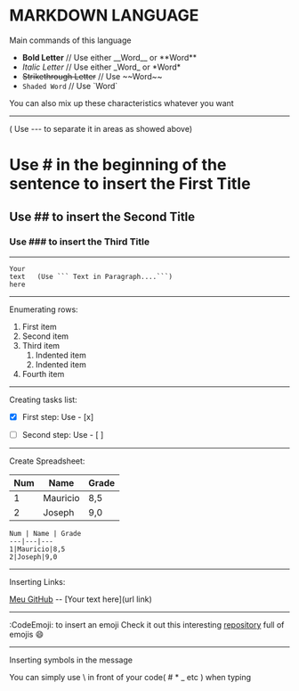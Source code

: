 # MARKDOWN LANGUAGE

Main commands of this language

* __Bold Letter__           // Use either \_\_Word__ or \*\*Word**
* _Italic Letter_           // Use either \_Word_ or \*Word*
* ~~Strikethrough Letter~~  //  Use \~~Word~~
* `Shaded Word`     // Use \`Word`

 You can also mix up these characteristics whatever you want
 
 --- 
 ( Use \--- to separate it in areas as showed above)


# Use \# in the beginning of the sentence to insert the First Title

## Use \## to insert the Second Title

### Use \### to insert the Third Title

 ---
 ```
 Your
 text   (Use ``` Text in Paragraph....```)
 here
 ```
  ---
 Enumerating rows:
1. First item
2. Second item
3. Third item
    1. Indented item
    2. Indented item
4. Fourth item
 
 
 ---
 Creating tasks list:
 - [x] First step:   Use \- [x]
 - [ ] Second step:   Use \- [ ]
 
  
  ---
Create Spreadsheet:

Num|Name|Grade 
---|---|--- 
1|Mauricio|8,5 
2|Joseph|9,0 

```
Num | Name | Grade 
---|---|--- 
1|Mauricio|8,5 
2|Joseph|9,0 
```
   
 ---
Inserting Links:

[Meu GitHub]() -- \[Your text here](url link)

 ---
:CodeEmoji: to insert an emoji
Check it out this interesting [repository](https://github.com/ikatyang/emoji-cheat-sheet#smileys--emotion) full of emojis :smile:

---
Inserting symbols in the message

You can simply use \ in front of your code( # * _ etc ) when typing